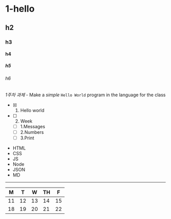 # 1-hello



## h2

### h3

#### h4

##### h5

###### h6

*1주차 과제* - Make a _simple_ `Hello World` program in the language for the class

- [x] 1. Hello world
- [ ] 2. Week

    - [ ] 1.Messages
    - [ ] 2.Numbers
    - [ ] 3.Print

* HTML
* CSS
* JS
* Node
* JSON
* MD

---

| M | T | W | TH | F |
|---|---|---|---|---|
| 11 | 12 | 13 | 14 | 15 |
| 18 | 19 | 20 | 21 | 22 |